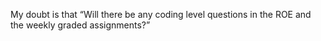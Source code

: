 My doubt is that “Will there be any coding level questions in the ROE and the
weekly graded assignments?”